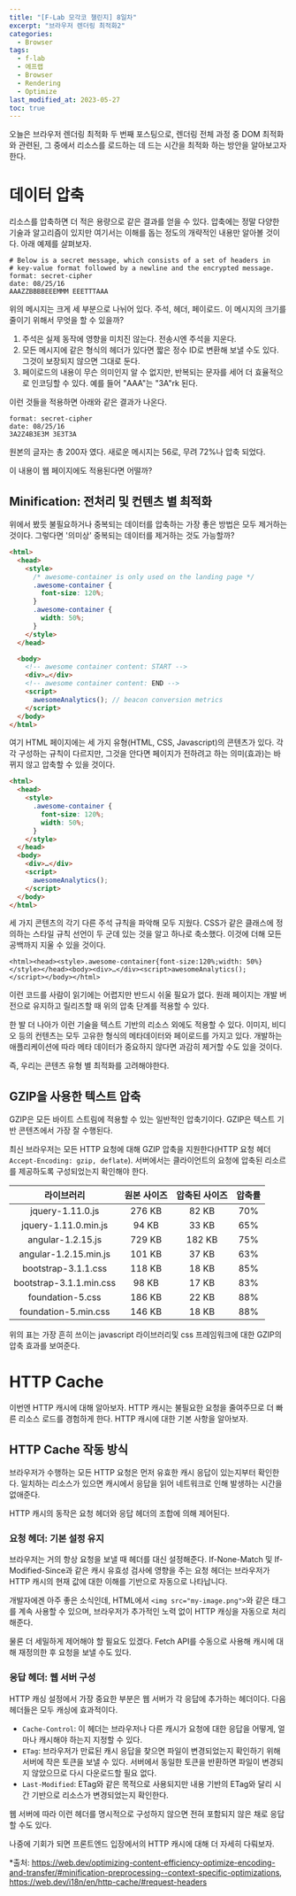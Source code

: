 ```yaml
---
title: "[F-Lab 모각코 챌린지] 8일차"
excerpt: "브라우저 렌더링 최적화2"
categories:
  - Browser
tags:
  - f-lab
  - 에프랩
  - Browser
  - Rendering
  - Optimize
last_modified_at: 2023-05-27
toc: true
---
```


오늘은 브라우저 렌더링 최적화 두 번째 포스팅으로, 렌더링 전체 과정 중 DOM 최적화와 관련된, 그 중에서 리소스를 로드하는 데 드는 시간을 최적화 하는 방안을 알아보고자 한다.

# 데이터 압축

리소스를 압축하면 더 적은 용량으로 같은 결과를 얻을 수 있다. 압축에는 정말 다양한 기술과 알고리즘이 있지만 여기서는 이해를 돕는 정도의 개략적인 내용만 알아볼 것이다. 아래 예제를 살펴보자.

```
# Below is a secret message, which consists of a set of headers in
# key-value format followed by a newline and the encrypted message.
format: secret-cipher
date: 08/25/16
AAAZZBBBBEEEMMM EEETTTAAA
```

위의 메시지는 크게 세 부분으로 나뉘어 있다. 주석, 헤더, 페이로드. 이 메시지의 크기를 줄이기 위해서 무엇을 할 수 있을까?

1. 주석은 실제 동작에 영향을 미치진 않는다. 전송시엔 주석을 지운다.
2. 모든 메시지에 같은 형식의 헤더가 있다면 짧은 정수 ID로 변환해 보낼 수도 있다. 그것이 보장되지 않으면 그대로 둔다.
3. 페이로드의 내용이 무슨 의미인지 알 수 없지만, 반복되는 문자를 세어 더 효율적으로 인코딩할 수 있다. 예를 들어 "AAA"는 "3A"rk 된다.

이런 것들을 적용하면 아래와 같은 결과가 나온다.

```
format: secret-cipher
date: 08/25/16
3A2Z4B3E3M 3E3T3A
```

원본의 글자는 총 200자 였다. 새로운 메시지는 56로, 무려 72%나 압축 되었다.

이 내용이 웹 페이지에도 적용된다면 어떨까?

## Minification: 전처리 및 컨텐츠 별 최적화

위에서 봤듯 불필요하거나 중복되는 데이터를 압축하는 가장 좋은 방법은 모두 제거하는 것이다. 그렇다면 '의미상' 중복되는 데이터를 제거하는 것도 가능할까?

```html
<html>
  <head>
    <style>
      /* awesome-container is only used on the landing page */
      .awesome-container {
        font-size: 120%;
      }
      .awesome-container {
        width: 50%;
      }
    </style>
  </head>

  <body>
    <!-- awesome container content: START -->
    <div>…</div>
    <!-- awesome container content: END -->
    <script>
      awesomeAnalytics(); // beacon conversion metrics
    </script>
  </body>
</html>
```

여기 HTML 페이지에는 세 가지 유형(HTML, CSS, Javascript)의 콘텐츠가 있다. 각각 구성하는 규칙이 다르지만, 그것을 안다면 페이지가 전하려고 하는 의미(효과)는 바뀌지 않고 압축할 수 있을 것이다.

```html
<html>
  <head>
    <style>
      .awesome-container {
        font-size: 120%;
        width: 50%;
      }
    </style>
  </head>
  <body>
    <div>…</div>
    <script>
      awesomeAnalytics();
    </script>
  </body>
</html>
```

세 가지 콘텐츠의 각기 다른 주석 규칙을 파악해 모두 지웠다. CSS가 같은 클래스에 정의하는 스타일 규칙 선언이 두 군데 있는 것을 알고 하나로 축소했다. 이것에 더해 모든 공백까지 지울 수 있을 것이다.

```
<html><head><style>.awesome-container{font-size:120%;width: 50%}
</style></head><body><div>…</div><script>awesomeAnalytics();
</script></body></html>
```

이런 코드를 사람이 읽기에는 어렵지만 반드시 쉬울 필요가 없다. 원래 페이지는 개발 버전으로 유지하고 릴리즈할 때 위의 압축 단계를 적용할 수 있다.

한 발 더 나아가 이런 기술을 텍스트 기반의 리소스 외에도 적용할 수 있다. 이미지, 비디오 등의 컨텐츠는 모두 고유한 형식의 메타데이터와 페이로드를 가지고 있다. 개발하는 애플리케이션에 따라 메타 데이터가 중요하지 않다면 과감히 제거할 수도 있을 것이다.

즉, 우리는 콘텐츠 유형 별 최적화를 고려해야한다.

## GZIP을 사용한 텍스트 압축

GZIP은 모든 바이트 스트림에 적용할 수 있는 일반적인 압축기이다. GZIP은 텍스트 기반 콘텐츠에서 가장 잘 수행된다.

최신 브라우저는 모든 HTTP 요청에 대해 GZIP 압축을 지원한다(HTTP 요청 헤더 `Accept-Encoding: gzip, deflate`). 서버에서는 클라이언트의 요청에 압축된 리소르를 제공하도록 구성되었는지 확인해야 한다.

|       라이브러리        | 원본 사이즈 | 압축된 사이즈 | 압축률 |
| :---------------------: | :---------: | :-----------: | :----: |
|    jquery-1.11.0.js     |   276 KB    |     82 KB     |  70%   |
|  jquery-1.11.0.min.js   |    94 KB    |     33 KB     |  65%   |
|    angular-1.2.15.js    |   729 KB    |    182 KB     |  75%   |
|  angular-1.2.15.min.js  |   101 KB    |     37 KB     |  63%   |
|   bootstrap-3.1.1.css   |   118 KB    |     18 KB     |  85%   |
| bootstrap-3.1.1.min.css |    98 KB    |     17 KB     |  83%   |
|    foundation-5.css     |   186 KB    |     22 KB     |  88%   |
|  foundation-5.min.css   |   146 KB    |     18 KB     |  88%   |

위의 표는 가장 흔히 쓰이는 javascript 라이브러리및 css 프레임워크에 대한 GZIP의 압축 효과를 보여준다.

# HTTP Cache

이번엔 HTTP 캐시에 대해 알아보자. HTTP 캐시는 불필요한 요청을 줄여주므로 더 빠른 리소스 로드를 경험하게 한다. HTTP 캐시에 대한 기본 사항을 알아보자.

## HTTP Cache 작동 방식

브라우저가 수행하는 모든 HTTP 요청은 먼저 유효한 캐시 응답이 있는지부터 확인한다. 일치하는 리소스가 있으면 캐시에서 응답을 읽어 네트워크로 인해 발생하는 시간을 없애준다.

HTTP 캐시의 동작은 요청 헤더와 응답 헤더의 조합에 의해 제어된다.

### 요청 헤더: 기본 설정 유지

브라우저는 거의 항상 요청을 보낼 때 헤더를 대신 설정해준다. If-None-Match 및 If-Modified-Since과 같은 캐시 유효성 검사에 영향을 주는 요청 헤더는 브라우저가 HTTP 캐시의 현재 값에 대한 이해를 기반으로 자동으로 나타납니다.

개발자에겐 아주 좋은 소식인데, HTML에서 `<img src="my-image.png">`와 같은 태그를 계속 사용할 수 있으며, 브라우저가 추가적인 노력 없이 HTTP 캐싱을 자동으로 처리해준다.

물론 더 세밀하게 제어해야 할 필요도 있겠다. Fetch API를 수동으로 사용해 캐시에 대해 재정의한 후 요청을 보낼 수도 있다.

### 응답 헤더: 웹 서버 구성

HTTP 캐싱 설정에서 가장 중요한 부분은 웹 서버가 각 응답에 추가하는 헤더이다. 다음 헤더들은 모두 캐싱에 효과적이다.

- `Cache-Control`: 이 헤더는 브라우저나 다른 캐시가 요청에 대한 응답을 어떻게, 얼마나 캐시해야 하는지 지정할 수 있다.
- `ETag`: 브라우저가 만료된 캐시 응답을 찾으면 파일이 변경되었는지 확인하기 위해 서버에 작은 토큰을 보낼 수 있다. 서버에서 동일한 토큰을 반환하면 파일이 변경되지 않았으므로 다시 다운로드할 필요 없다.
- `Last-Modified`: ETag와 같은 목적으로 사용되지만 내용 기반의 ETag와 달리 시간 기반으로 리소스가 변경되었는지 확인한다.

웹 서버에 따라 이런 헤더를 명시적으로 구성하지 않으면 전혀 포함되지 않은 채로 응답할 수도 있다.

나중에 기회가 되면 프론트엔드 입장에서의 HTTP 캐시에 대해 더 자세히 다뤄보자.

\*출처: <https://web.dev/optimizing-content-efficiency-optimize-encoding-and-transfer/#minification-preprocessing--context-specific-optimizations>, <https://web.dev/i18n/en/http-cache/#request-headers>
